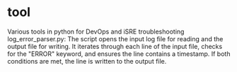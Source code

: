 # tool
Various tools in python for DevOps and iSRE troubleshooting
log_error_parser.py: The script opens the input log file for reading and the output file for writing.
It iterates through each line of the input file, checks for the "ERROR" keyword, and ensures the line contains a timestamp.
If both conditions are met, the line is written to the output file.
